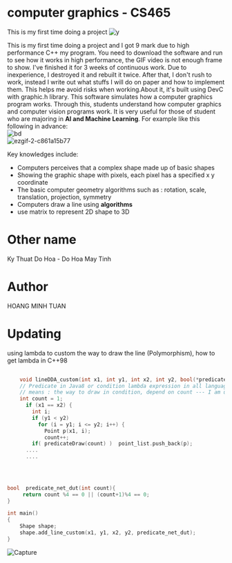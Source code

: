 # computer graphics - CS465
This is my first time doing a project
![y](https://user-images.githubusercontent.com/86332370/142972501-b48d4257-53a3-42aa-b16a-40c2f6289ab3.gif)  

This is my first time doing a project and I got 9 mark due to high performance C++ my program. You need to download the software and run to see how it works in high performance, the GIF video is not enough frame to show.
I've finished it for 3 weeks of continuous work.  Due to inexperience, I destroyed it and rebuilt it twice.  After that, I don't rush to work, instead I write out what stuffs I will do on paper and how to implement them.  This helps me avoid risks when working.About it, it's built using DevC with graphic.h library. This software simulates how a computer graphics program works. Through this, students understand how computer graphics and computer vision programs work. It is very useful for those of student who are majoring in **AI and Machine Learning**. For example like this following in advance:  
![bd](https://user-images.githubusercontent.com/86332370/142972309-d543dd27-48cd-4191-a7b9-3b941675bb76.gif)  
![ezgif-2-c861a15b77](https://user-images.githubusercontent.com/86332370/156929164-7e6ee0bd-da47-4874-b0a8-dfba280d7d20.gif)

Key knowledges include:  
- Computers perceives that a complex shape made up of basic shapes
- Showing the graphic shape with pixels, each pixel has a specified x y coordinate
- The basic computer geometry algorithms such as : rotation, scale, translation, projection, symmetry
- Computers draw a line using **algorithms**
- use matrix to represent 2D shape to 3D

# Other name
Ky Thuat Do Hoa - Do Hoa May Tinh
# Author
HOANG MINH TUAN
# Updating
using lambda to custom the way to draw the line (Polymorphism), how to get lambda in C++98  
```C++
	
	void lineDDA_custom(int x1, int y1, int x2, int y2, bool(*predicateDraw)(int count)  ) { 
  	// Predicate in Java8 or condition lambda expression in all languages
	// means : the way to draw in condition, depend on count --- I am using C++98 , there is no lambda
	int count = 1;
	  if (x1 == x2) {
	    int i;
	    if (y1 < y2)
	      for (i = y1; i <= y2; i++) {
	        Point p(x1, i);
	        count++; 
		if( predicateDraw(count) )  point_list.push_back(p);
	  ....
	  ....
	
	
```
```C++

bool  predicate_net_dut(int count){
     return count %4 == 0 || (count+1)%4 == 0;
}

int main()
{		
	Shape shape;
	shape.add_line_custom(x1, y1, x2, y2, predicate_net_dut);
}
```
![Capture](https://user-images.githubusercontent.com/86332370/162718042-f5cabc68-ea23-471f-838f-d8922f0189db.PNG)

